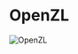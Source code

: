 # OpenZL


![OpenZL](https://user-images.githubusercontent.com/720571/166171525-eb53060e-e5ad-499b-b3c4-0409bb2bd00c.png)
